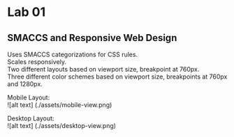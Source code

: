 # Lab 01  
  
## SMACCS and Responsive Web Design  
  
Uses SMACCS categorizations for CSS rules.  
Scales responsively.  
Two different layouts based on viewport size, breakpoint at 760px.  
Three different color schemes based on viewport size, breakpoints at 760px and 1280px.  
  
Mobile Layout:  
![alt text] (./assets/mobile-view.png)  
  

Desktop Layout:  
![alt text] (./assets/desktop-view.png)  